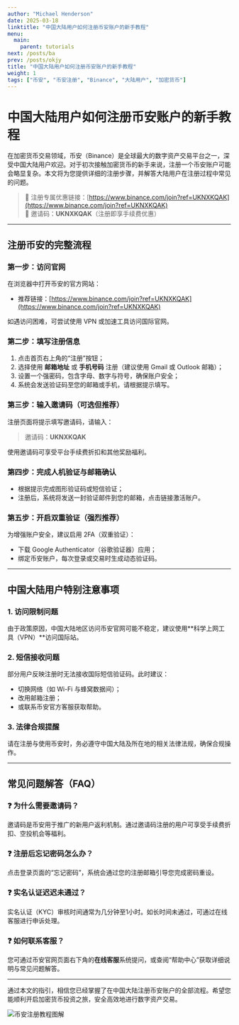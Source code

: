 ```yaml
---
author: "Michael Henderson"
date: 2025-03-18
linktitle: "中国大陆用户如何注册币安账户的新手教程"
menu:
  main:
    parent: tutorials
next: /posts/ba
prev: /posts/okjy
title: "中国大陆用户如何注册币安账户的新手教程"
weight: 1
tags: ["币安", "币安注册", "Binance", "大陆用户", "加密货币"]
---
```


# 中国大陆用户如何注册币安账户的新手教程

在加密货币交易领域，币安（Binance）是全球最大的数字资产交易平台之一，深受中国大陆用户欢迎。对于初次接触加密货币的新手来说，注册一个币安账户可能会略显复杂。本文将为您提供详细的注册步骤，并解答大陆用户在注册过程中常见的问题。

> 📌 注册专属优惠链接：[https://www.binance.com/join?ref=UKNXKQAK](https://www.binance.com/join?ref=UKNXKQAK)  
> 🎁 邀请码：**UKNXKQAK**（注册即享手续费优惠）

---

## 注册币安的完整流程

### 第一步：访问官网

在浏览器中打开币安的官方网站：

- 推荐链接：[https://www.binance.com/join?ref=UKNXKQAK](https://www.binance.com/join?ref=UKNXKQAK)

如遇访问困难，可尝试使用 VPN 或加速工具访问国际官网。

### 第二步：填写注册信息

1. 点击首页右上角的“注册”按钮；
2. 选择使用 **邮箱地址** 或 **手机号码** 注册（建议使用 Gmail 或 Outlook 邮箱）；
3. 设置一个强密码，包含字母、数字与符号，确保账户安全；
4. 系统会发送验证码至您的邮箱或手机，请根据提示填写。

### 第三步：输入邀请码（可选但推荐）

注册页面将提示填写邀请码，请输入：

> 邀请码：**UKNXKQAK**

使用邀请码可享受平台手续费折扣和其他奖励福利。

### 第四步：完成人机验证与邮箱确认

- 根据提示完成图形验证码或短信验证；
- 注册后，系统将发送一封验证邮件到您的邮箱，点击链接激活账户。

### 第五步：开启双重验证（强烈推荐）

为增强账户安全，建议启用 2FA（双重验证）：

- 下载 Google Authenticator（谷歌验证器）应用；
- 绑定币安账户，每次登录或交易时生成动态验证码。

---

## 中国大陆用户特别注意事项

### 1. 访问限制问题

由于政策原因，中国大陆地区访问币安官网可能不稳定，建议使用**科学上网工具（VPN）**访问国际站。

### 2. 短信接收问题

部分用户反映注册时无法接收国际短信验证码。此时建议：

- 切换网络（如 Wi-Fi 与蜂窝数据间）；
- 改用邮箱注册；
- 或联系币安官方客服获取帮助。

### 3. 法律合规提醒

请在注册与使用币安时，务必遵守中国大陆及所在地的相关法律法规，确保合规操作。

---

## 常见问题解答（FAQ）

### ❓ 为什么需要邀请码？

邀请码是币安用于推广的新用户返利机制。通过邀请码注册的用户可享受手续费折扣、空投机会等福利。

### ❓ 注册后忘记密码怎么办？

点击登录页面的“忘记密码”，系统会通过您的注册邮箱引导您完成密码重设。

### ❓ 实名认证迟迟未通过？

实名认证（KYC）审核时间通常为几分钟至1小时。如长时间未通过，可通过在线客服进行申诉处理。

### ❓ 如何联系客服？

您可通过币安官网页面右下角的**在线客服**系统提问，或查阅“帮助中心”获取详细说明与常见问题解答。

---

通过本文的指引，相信您已经掌握了在中国大陆注册币安账户的全部流程。希望您能顺利开启加密货币投资之旅，安全高效地进行数字资产交易。

![币安注册教程图解](https://i.miji.bid/2025/03/18/cfaefd6eb23e11eef61093d94d29340a.png "币安注册流程示意图")
